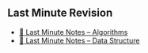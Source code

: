 
## Last Minute Revision

- [📙 Last Minute Notes – Algorithms](https://www.geeksforgeeks.org/lmns-algorithms-gq/)
- [📙 Last Minute Notes – Data Structure](https://www.geeksforgeeks.org/lmns-gq/lmns-data-structure-gq/)
